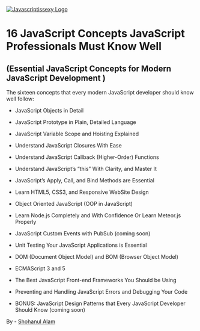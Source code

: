 [![Javascriptissexy Logo](http://javascriptissexy.com/wp-content/themes/richofstanley/images/JavaScriptIsSexy_logo_blueGreen.png)](http://javascriptissexy.com)

# 16 JavaScript Concepts JavaScript Professionals Must Know Well
## (Essential JavaScript Concepts for Modern JavaScript Development )

The sixteen concepts that every modern JavaScript developer should know well follow:

- JavaScript Objects in Detail
- JavaScript Prototype in Plain, Detailed Language
- JavaScript Variable Scope and Hoisting Explained
- Understand JavaScript Closures With Ease
- Understand JavaScript Callback (Higher-Order) Functions
- Understand JavaScript’s “this” With Clarity, and Master It
- JavaScript’s Apply, Call, and Bind Methods are Essential
- Learn HTML5, CSS3, and Responsive WebSite Design
- Object Oriented JavaScript (OOP in JavaScript)
- Learn Node.js Completely and With Confidence Or Learn Meteor.js Properly

- JavaScript Custom Events with PubSub (coming soon)
- Unit Testing Your JavaScript Applications is Essential
- DOM (Document Object Model) and BOM (Browser Object Model)
- ECMAScript 3 and 5
- The Best JavaScript Front-end Frameworks You Should be Using
- Preventing and Handling JavaScript Errors and Debugging Your Code
- BONUS: JavaScript Design Patterns that Every JavaScript Developer Should Know (coming soon)

By - [Shohanul Alam](https://github.com/Shohan494)